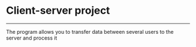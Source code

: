 # Client-server project 
---
The program allows you to transfer data between several users to the server and process it
